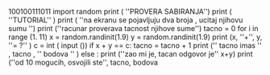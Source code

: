 100100111011
import random
print ( ''PROVERA SABIRANJA'')
print ( ''TUTORIAL'' )
print ( ''na ekranu se pojavljuju dva broja , ucitaj njihovu sumu '')
print (''racunar proverava tacnost njihove sume'')
tacno = 0
for i in range (1.   11)
       x = random.randinit(1.9)
       y = random.randinit(1.9)
       print (x, ''+'', y, ''=  ?'' )
       c  = int ( input ())
       if x + y == c:
           tacno = tacno + 1
           print ('' tacno imas '' , tacno , '' bodova '' )
           else :
                print (''zao mi je, tacan odgovor je'' x+y)
print (''od 10 mogucih, osvojili ste'', tacno, bodova
